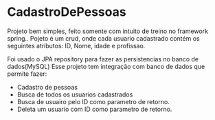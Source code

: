# CadastroDePessoas

Projeto bem simples, feito somente com intuito de treino no framework spring..
Pojeto é um crud, onde cada usuario cadastrado contém os seguintes atributos: 
ID, Nome, idade e profissao. 

Foi usado o JPA repository para fazer as persistencias no banco de dados(MySQL)
Esse projeto tem integração com banco de dados que permite fazer: 
* Cadastro de pessoas
* Busca de todos os usuarios cadastrados
* Busca de usuairo pelo ID como parametro de retorno.
* Deleta um usuario com ID como parametro de retorno.

  
